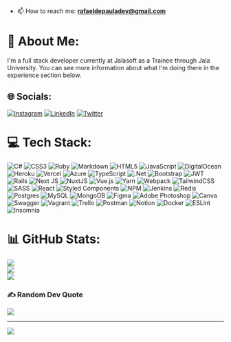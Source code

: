
- 📫 How to reach me: **rafaeldepauladev@gmail.com**

# 💫 About Me:
I'm a full stack developer currently at Jalasoft as a Trainee through Jala University. You can see more information about what I'm doing there in the experience section below.


## 🌐 Socials:
[![Instagram](https://img.shields.io/badge/Instagram-%23E4405F.svg?logo=Instagram&logoColor=white)](https://instagram.com/rafaeldepaula_ba) [![LinkedIn](https://img.shields.io/badge/LinkedIn-%230077B5.svg?logo=linkedin&logoColor=white)](https://linkedin.com/in/rafaeldepaulabarbosa) [![Twitter](https://img.shields.io/badge/Twitter-%231DA1F2.svg?logo=Twitter&logoColor=white)](https://twitter.com/rafaeldepauladj) 

# 💻 Tech Stack:
![C#](https://img.shields.io/badge/c%23-%23239120.svg?style=flat&logo=c-sharp&logoColor=white) ![CSS3](https://img.shields.io/badge/css3-%231572B6.svg?style=flat&logo=css3&logoColor=white) ![Ruby](https://img.shields.io/badge/ruby-%23CC342D.svg?style=flat&logo=ruby&logoColor=white) ![Markdown](https://img.shields.io/badge/markdown-%23000000.svg?style=flat&logo=markdown&logoColor=white) ![HTML5](https://img.shields.io/badge/html5-%23E34F26.svg?style=flat&logo=html5&logoColor=white) ![JavaScript](https://img.shields.io/badge/javascript-%23323330.svg?style=flat&logo=javascript&logoColor=%23F7DF1E) ![DigitalOcean](https://img.shields.io/badge/DigitalOcean-%230167ff.svg?style=flat&logo=digitalOcean&logoColor=white) ![Heroku](https://img.shields.io/badge/heroku-%23430098.svg?style=flat&logo=heroku&logoColor=white) ![Vercel](https://img.shields.io/badge/vercel-%23000000.svg?style=flat&logo=vercel&logoColor=white) ![Azure](https://img.shields.io/badge/azure-%230072C6.svg?style=flat&logo=azure-devops&logoColor=white) ![TypeScript](https://img.shields.io/badge/typescript-%23007ACC.svg?style=flat&logo=typescript&logoColor=white) ![.Net](https://img.shields.io/badge/.NET-5C2D91?style=flat&logo=.net&logoColor=white) ![Bootstrap](https://img.shields.io/badge/bootstrap-%23563D7C.svg?style=flat&logo=bootstrap&logoColor=white) ![JWT](https://img.shields.io/badge/JWT-black?style=flat&logo=JSON%20web%20tokens) ![Rails](https://img.shields.io/badge/rails-%23CC0000.svg?style=flat&logo=ruby-on-rails&logoColor=white) ![Next JS](https://img.shields.io/badge/Next-black?style=flat&logo=next.js&logoColor=white) ![NuxtJS](https://img.shields.io/badge/Nuxt-black?style=flat&logo=nuxt.js&logoColor=white) ![Vue.js](https://img.shields.io/badge/vuejs-%2335495e.svg?style=flat&logo=vuedotjs&logoColor=%234FC08D) ![Yarn](https://img.shields.io/badge/yarn-%232C8EBB.svg?style=flat&logo=yarn&logoColor=white) ![Webpack](https://img.shields.io/badge/webpack-%238DD6F9.svg?style=flat&logo=webpack&logoColor=black) ![TailwindCSS](https://img.shields.io/badge/tailwindcss-%2338B2AC.svg?style=flat&logo=tailwind-css&logoColor=white) ![SASS](https://img.shields.io/badge/SASS-hotpink.svg?style=flat&logo=SASS&logoColor=white) ![React](https://img.shields.io/badge/react-%2320232a.svg?style=flat&logo=react&logoColor=%2361DAFB) ![Styled Components](https://img.shields.io/badge/styled--components-DB7093?style=flat&logo=styled-components&logoColor=white) ![NPM](https://img.shields.io/badge/NPM-%23000000.svg?style=flat&logo=npm&logoColor=white) ![Jenkins](https://img.shields.io/badge/jenkins-%232C5263.svg?style=flat&logo=jenkins&logoColor=white) ![Redis](https://img.shields.io/badge/redis-%23DD0031.svg?style=flat&logo=redis&logoColor=white) ![Postgres](https://img.shields.io/badge/postgres-%23316192.svg?style=flat&logo=postgresql&logoColor=white) ![MySQL](https://img.shields.io/badge/mysql-%2300f.svg?style=flat&logo=mysql&logoColor=white) ![MongoDB](https://img.shields.io/badge/MongoDB-%234ea94b.svg?style=flat&logo=mongodb&logoColor=white) 	![Figma](https://img.shields.io/badge/figma-%23F24E1E.svg?style=flat&logo=figma&logoColor=white) ![Adobe Photoshop](https://img.shields.io/badge/adobephotoshop-%2331A8FF.svg?style=flat&logo=adobephotoshop&logoColor=white) ![Canva](https://img.shields.io/badge/Canva-%2300C4CC.svg?style=flat&logo=Canva&logoColor=white) ![Swagger](https://img.shields.io/badge/-Swagger-%23Clojure?style=flat&logo=swagger&logoColor=white) ![Vagrant](https://img.shields.io/badge/vagrant-%231563FF.svg?style=flat&logo=vagrant&logoColor=white) ![Trello](https://img.shields.io/badge/Trello-%23026AA7.svg?style=flat&logo=Trello&logoColor=white) ![Postman](https://img.shields.io/badge/Postman-FF6C37?style=flat&logo=postman&logoColor=white) ![Notion](https://img.shields.io/badge/Notion-%23000000.svg?style=flat&logo=notion&logoColor=white) ![Docker](https://img.shields.io/badge/docker-%230db7ed.svg?style=flat&logo=docker&logoColor=white) ![ESLint](https://img.shields.io/badge/ESLint-4B3263?style=flat&logo=eslint&logoColor=white) ![Insomnia](https://img.shields.io/badge/Insomnia-black?style=flat&logo=insomnia&logoColor=5849BE)
# 📊 GitHub Stats:
![](https://github-readme-stats.vercel.app/api?username=xspynks&theme=yeblu&hide_border=false&include_all_commits=true&count_private=true)<br/>
![](https://github-readme-streak-stats.herokuapp.com/?user=xspynks&theme=yeblu&hide_border=false)<br/>
![](https://github-readme-stats.vercel.app/api/top-langs/?username=xspynks&theme=yeblu&hide_border=false&include_all_commits=true&count_private=true&layout=compact)

### ✍️ Random Dev Quote
![](https://quotes-github-readme.vercel.app/api?type=horizontal&theme=radical)

---
[![](https://visitcount.itsvg.in/api?id=xspynks&icon=0&color=0)](https://visitcount.itsvg.in)

<!-- Proudly created with GPRM ( https://gprm.itsvg.in ) -->
